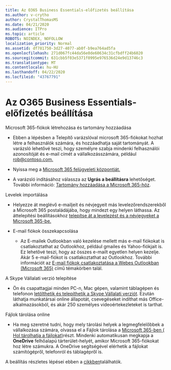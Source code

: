 ```yaml
---
title: Az O365 Business Essentials-előfizetés beállítása
ms.author: v-crytho
author: CrystalThomasMS
ms.date: 04/21/2020
ms.audience: ITPro
ms.topic: article
ROBOTS: NOINDEX, NOFOLLOW
localization_priority: Normal
ms.assetid: df781750-3d27-4077-ab0f-b9ea764ad5fa
ms.openlocfilehash: 271d067fc44da56e0de60634c31cfbdff24b6020
ms.sourcegitcommit: 631cbb5f03e5371f0995e976536d24e9d13746c3
ms.translationtype: MT
ms.contentlocale: hu-HU
ms.lasthandoff: 04/22/2020
ms.locfileid: "43767791"
---
```

# <a name="setting-up-your-o365-business-essentials-subscription"></a>Az O365 Business Essentials-előfizetés beállítása

Microsoft 365-fiókok létrehozása és tartomány hozzáadása
  
- Ebben a lépésben a Telepítő varázslóval microsoft 365-fiókokat hozhat létre a felhasználók számára, és hozzáadhatja saját tartományát. A varázsló lehetővé teszi, hogy személyre szabja mindenki felhasználói azonosítóját és e-mail címét a vállalkozásszámára, például [rob@contoso.com.](mailto:rob@contoso.com)
    
- Nyissa meg a [Microsoft 365 felügyeleti központját.](https://login.partner.microsoftonline.cn/)
    
- A varázsló indításához válassza az **Ugrás a beállításra** lehetőséget. További információ: [Tartomány hozzáadása a Microsoft 365-höz](https://docs.microsoft.com/office365/admin/setup/add-domain).
    
Levelek importálása
  
- Helyezze át meglévő e-mailjeit és névjegyeit más levelezőrendszerekből a Microsoft 365 postaládájába, hogy mindezt egy helyen láthassa. Az áttelepítési beállításokhoz [telepítse át a levelezést és a névjegyeket a Microsoft 365-be.](https://docs.microsoft.com/office365/admin/setup/migrate-email-and-contacts-admin)
    
- E-mail fiókok összekapcsolása
    
  - Az E-mailek Outlookban való kezelése mellett más e-mail fiókokat is csatlakoztathat az Outlookhoz, például gmailes és Yahoo-fiókjait is. Ez lehetővé teszi, hogy az összes e-mailt egyetlen helyen kezelje. Akár 5 e-mail-fiókot is csatlakoztathat az Outlookhoz. További információt az [E-mail fiókok csatlakoztatása a Webes Outlookban (Microsoft 365)](https://support.office.com/Article/Connect-email-accounts-in-Outlook-on-the-web-Office-365-d7012ff0-924f-4f78-8aca-c3912d886c4d) című témakörben talál. 
    
A Skype Vállalati verzió telepítése
  
- Ön és csapattagjai minden PC-n, Mac gépen, valamint táblagépen és telefonon [letölthetik és telepíthetik a Skype Vállalati verziót](https://support.office.com/Article/download-and-install-Skype-for-Business-8a0d4da8-9d58-44f9-9759-5c8f340cb3fb). Ezután láthatja munkatársai online állapotát, csevegéseket indíthat más Office-alkalmazásokból, és akár 250 személyes videoértekezleteket is tarthat. 
    
Fájlok tárolása online
  
- Ha meg szeretné tudni, hogy mely tárolási helyek a legmegfelelőbbek a vállalkozása számára, olvassa el a Fájlok tárolása a [Microsoft 365-ben ( Hol tárolhatja a fájlokat)](https://support.office.com/article/c7c20284-bc94-47f4-9728-d28e9daf0790.aspx)részt. Mindenki automatikusan megkapja a **OneDrive** felhőalapú tárterület-helyét, amikor Microsoft 365-fiókokat hoz létre számukra. A OneDrive segítségével elérhetik a fájlokat számítógépről, telefonról és táblagépről is. 
    
A beállítás részletes lépései ebben a [cikkben](https://docs.microsoft.com/office365/admin/setup/setup)találhatók.
  

